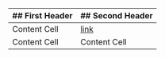 | ## First Header  | ## Second Header |
| ------------- | ------------- |
| Content Cell  |[link](www.google.com)  |
| Content Cell  | Content Cell  |
